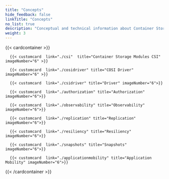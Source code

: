 ```yaml
---
title: "Concepts" 
hide_feedback: false
linkTitle: "Concepts"
no_list: true
description: "Conceptual and technical information about Container Storage Modules" 
weight: 3
--- 
```




{{< cardcontainer >}}

      {{< customcard  link="./csi"  title="Container Storage Modules CSI" imageNumber="6" >}} 
      
      {{< customcard  link="./cosidriver" title="COSI Driver" imageNumber="6" >}} 

      {{< customcard  link="./csidriver" title="Driver" imageNumber="6">}}

      {{< customcard  link="./authorization" title="Authorization" imageNumber="6">}}  
      
      {{< customcard  link="./observability" title="Observability" imageNumber="6">}}   

      {{< customcard  link="./replication" title="Replication" imageNumber="6">}}   

      {{< customcard  link="./resiliency" title="Resiliency" imageNumber="6">}} 

      {{< customcard  link="./snapshots" title="Snapshots" imageNumber="6">}}  
       
      {{< customcard  link="./applicationmobility" title="Application Mobility" imageNumber="6">}}  

{{< /cardcontainer >}}